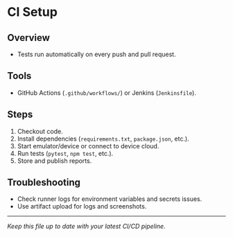 # CI Setup

## Overview
- Tests run automatically on every push and pull request.

## Tools
- GitHub Actions (`.github/workflows/`) or Jenkins (`Jenkinsfile`).

## Steps
1. Checkout code.
2. Install dependencies (`requirements.txt`, `package.json`, etc.).
3. Start emulator/device or connect to device cloud.
4. Run tests (`pytest`, `npm test`, etc.).
5. Store and publish reports.

## Troubleshooting
- Check runner logs for environment variables and secrets issues.
- Use artifact upload for logs and screenshots.

---

_Keep this file up to date with your latest CI/CD pipeline._
